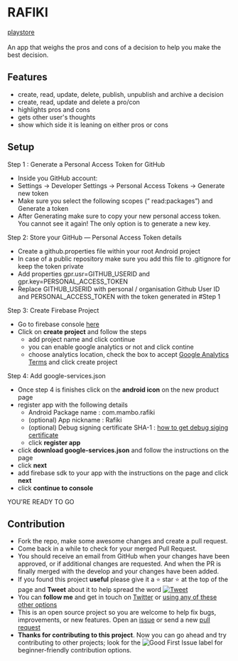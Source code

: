 # RAFIKI

[playstore](https://play.google.com/store/apps/details?id=com.mambo.rafiki)<br>
<br>
An app that weighs the pros and cons of a decision to help you make the best decision.
<br>

## Features
- create, read, update, delete, publish, unpublish and archive a decision
- create, read, update and delete a pro/con
- highlights pros and cons
- gets other user's thoughts
- show which side it is leaning on either pros or cons

## Setup
Step 1 : Generate a Personal Access Token for GitHub
- Inside you GitHub account:
- Settings -> Developer Settings -> Personal Access Tokens -> Generate new token
- Make sure you select the following scopes (“ read:packages”) and Generate a token
- After Generating make sure to copy your new personal access token. You cannot see it again! The only option is to generate a new key.

Step 2: Store your GitHub — Personal Access Token details
- Create a github.properties file within your root Android project
- In case of a public repository make sure you add this file to .gitignore for keep the token private
- Add properties gpr.usr=GITHUB_USERID and gpr.key=PERSONAL_ACCESS_TOKEN
- Replace GITHUB_USERID with personal / organisation Github User ID and PERSONAL_ACCESS_TOKEN with the token generated in #Step 1

Step 3: Create Firebase Project
- Go to firebase console [here](https://console.firebase.google.com/)
- Click on **create project** and follow the steps
    - add project name and click continue
    - you can enable google analytics or not and click contine
    - choose analytics location, check the box to accept [Google Analytics Terms](https://marketingplatform.google.com/about/analytics/terms/us/) and click create project

Step 4: Add google-services.json
- Once step 4 is finishes click on the **android icon** on the new product page
- register app with the following details
    - Android Package name : com.mambo.rafiki
    - (optional) App nickname : Rafiki
    - (optional) Debug signing certificate SHA-1 : [how to get debug siging certificate](https://stackoverflow.com/questions/27609442/how-to-get-the-sha-1-fingerprint-certificate-in-android-studio-for-debug-mode)
    - click **register app**
- click **download google-services.json** and follow the instructions on the page
- click **next**
- add firebase sdk to your app with the instructions on the page and click **next**
- click **continue to console**

YOU'RE READY TO GO

## Contribution
- Fork the repo, make some awesome changes and create a pull request.
- Come back in a while to check for your merged Pull Request.
- You should receive an email from GitHub when your changes have been approved, or if additional changes are requested. And when the PR is finally merged with the develop and your changes have been added.
- If you found this project **useful** please give it a :star: star :star: at the top of the page and **Tweet** about it to help spread the word [![Tweet](https://img.shields.io/twitter/url/http/shields.io.svg?style=social)](https://twitter.com/intent/tweet?text=Contribute%20To%20This%20Project.%20An%20easy%20project%20for%20first-time%20contributors,%20with%20a%20full%20tutorial.%20By%20@Syknapse&url=https://github.com/Syknapse/Contribute-To-This-Project&hashtags=100DaysofCode 'Tweet this project')
- You can **follow me** and get in touch on [Twitter](https://twitter.com/mambo_bryan) or [using any of these other options](https://syknapse.github.io/Syk-Houdeib/#contact 'My contact section | Portfolio')
- This is an open source project so you are welcome to help fix bugs, improvements, or new features. Open an [issue](https://help.github.com/articles/creating-an-issue/ 'Mastering Issues | GitHub Guides') or send a new [pull request](https://help.github.com/articles/creating-a-pull-request-from-a-fork/ 'Creating a pull request from a fork | GitHub Help')
- **Thanks for contributing to this project**. Now you can go ahead and try contributing to other projects; look for the ![Good First Issue](https://user-images.githubusercontent.com/29199184/33852733-e23b7070-debb-11e7-907b-4e7a03aad436.png) label for beginner-friendly contribution options.

